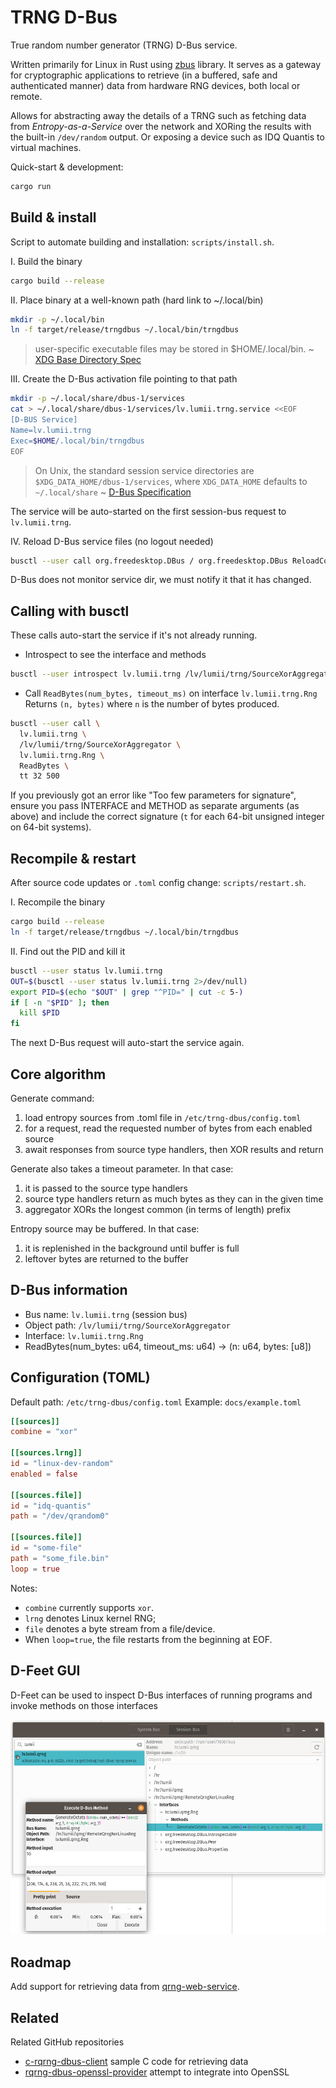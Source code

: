 # TRNG D-Bus

True random number generator (TRNG) D-Bus service.

Written primarily for Linux in Rust using [zbus](https://github.com/dbus2/zbus) library.
It serves as a gateway for cryptographic applications to retrieve
(in a buffered, safe and authenticated manner)
data from hardware RNG devices, both local or remote.

Allows for abstracting away the details of a TRNG
such as fetching data from *Entropy-as-a-Service* over the network
and XORing the results with the built-in `/dev/random` output.
Or exposing a device such as IDQ Quantis to virtual machines.

Quick-start & development:
```bash
cargo run
```

## Build & install

Script to automate building and installation: `scripts/install.sh`.

I. Build the binary

```bash
cargo build --release
```

II. Place binary at a well-known path (hard link to ~/.local/bin)

```bash
mkdir -p ~/.local/bin
ln -f target/release/trngdbus ~/.local/bin/trngdbus
```

> user-specific executable files may be stored in $HOME/.local/bin.
~ [XDG Base Directory Spec](https://specifications.freedesktop.org/basedir-spec/latest/)

III. Create the D-Bus activation file pointing to that path

```bash
mkdir -p ~/.local/share/dbus-1/services
cat > ~/.local/share/dbus-1/services/lv.lumii.trng.service <<EOF
[D-BUS Service]
Name=lv.lumii.trng
Exec=$HOME/.local/bin/trngdbus
EOF
```

> On Unix, the standard session service directories are
> `$XDG_DATA_HOME/dbus-1/services`, where `XDG_DATA_HOME` defaults to `~/.local/share`
~ [D-Bus Specification](https://dbus.freedesktop.org/doc/dbus-daemon.1.html)

The service will be auto-started on the first session-bus request to `lv.lumii.trng`.

IV. Reload D-Bus service files (no logout needed)
```bash
busctl --user call org.freedesktop.DBus / org.freedesktop.DBus ReloadConfig
```
D-Bus does not monitor service dir, we must notify it that it has changed.

## Calling with busctl

These calls auto-start the service if it's not already running.

- Introspect to see the interface and methods
```bash
busctl --user introspect lv.lumii.trng /lv/lumii/trng/SourceXorAggregator
```


- Call `ReadBytes(num_bytes, timeout_ms)` on interface `lv.lumii.trng.Rng`
  Returns `(n, bytes)` where `n` is the number of bytes produced.
```bash
busctl --user call \
  lv.lumii.trng \
  /lv/lumii/trng/SourceXorAggregator \
  lv.lumii.trng.Rng \
  ReadBytes \
  tt 32 500
```

If you previously got an error like "Too few parameters for signature", ensure you pass INTERFACE and METHOD as separate arguments (as above) and include the correct signature (`t` for each 64-bit unsigned integer on 64-bit systems).

## Recompile & restart

After source code updates or `.toml` config change: `scripts/restart.sh`.

I. Recompile the binary
```bash
cargo build --release
ln -f target/release/trngdbus ~/.local/bin/trngdbus
```

II. Find out the PID and kill it
```bash
busctl --user status lv.lumii.trng
OUT=$(busctl --user status lv.lumii.trng 2>/dev/null)
export PID=$(echo "$OUT" | grep "^PID=" | cut -c 5-)
if [ -n "$PID" ]; then
  kill $PID
fi
```

The next D-Bus request will auto-start the service again.

## Core algorithm

Generate command:
1. load entropy sources from .toml file in `/etc/trng-dbus/config.toml`
2. for a request, read the requested number of bytes from each enabled source
3. await responses from source type handlers, then XOR results and return

Generate also takes a timeout parameter. In that case:
1. it is passed to the source type handlers
2. source type handlers return as much bytes as they can in the given time
3. aggregator XORs the longest common (in terms of length) prefix

Entropy source may be buffered. In that case:
1. it is replenished in the background until buffer is full
2. leftover bytes are returned to the buffer

## D-Bus information

- Bus name: `lv.lumii.trng` (session bus)
- Object path: `/lv/lumii/trng/SourceXorAggregator`
- Interface: `lv.lumii.trng.Rng`
- ReadBytes(num_bytes: u64, timeout_ms: u64) -> (n: u64, bytes: [u8])

## Configuration (TOML)

Default path: `/etc/trng-dbus/config.toml`
Example: `docs/example.toml`

```toml
[[sources]]
combine = "xor"

[[sources.lrng]]
id = "linux-dev-random"
enabled = false

[[sources.file]]
id = "idq-quantis"
path = "/dev/qrandom0"

[[sources.file]]
id = "some-file"
path = "some_file.bin"
loop = true
```

Notes:
- `combine` currently supports `xor`.
- `lrng` denotes Linux kernel RNG;
- `file` denotes a byte stream from a file/device.
- When `loop=true`, the file restarts from the beginning at EOF.

## D-Feet GUI

D-Feet can be used to inspect D-Bus interfaces of running programs and invoke methods on those interfaces

![d-feet screenshot](docs/d-feet-ss.png)

## Roadmap

Add support for retrieving data from [qrng-web-service](https://github.com/LUMII-Syslab/qrng-web-service).

## Related

Related GitHub repositories
- [c-rqrng-dbus-client](https://github.com/KrisjanisP/c-rqrng-dbus-client) sample C code for retrieving data
- [rqrng-dbus-openssl-provider](https://github.com/KrisjanisP/rqrng-dbus-openssl-provider) attempt to integrate into OpenSSL
